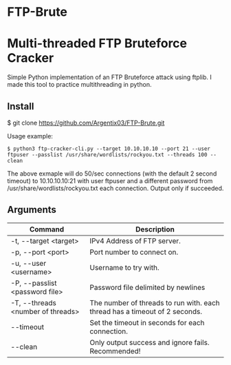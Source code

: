 # FTP-Brute
Multi-threaded FTP Bruteforce Cracker
=
Simple Python implementation of an FTP Bruteforce attack using ftplib.
I made this tool to practice multithreading in python.

## Install
$ git clone https://github.com/Argentix03/FTP-Brute.git


Usage example:
```
$ python3 ftp-cracker-cli.py --target 10.10.10.10 --port 21 --user ftpuser --passlist /usr/share/wordlists/rockyou.txt --threads 100 --clean
```
The above exmaple will do 50/sec connections (with the default 2 second timeout) to 10.10.10.10:21 with user ftpuser and a 
different password from /usr/share/wordlists/rockyou.txt each connection. Output only if succeeded.

## Arguments

| Command	            | Description             |
----------------------|-------------------------|
|-t, --target \<target> | IPv4 Address of FTP server.      |
|-p, --port	\<port> | Port number to connect on.  |
|-u, --user \<username> | Username to try with.|
|-P, --passlist \<password file> | Password file delimited by newlines|
|-T, --threads \<number of threads> | The number of threads to run with. each thread has a timeout of 2 seconds.|
|--timeout <seconds> | Set the timeout in seconds for each connection.|
|--clean | Only output success and ignore fails. Recommended!|
